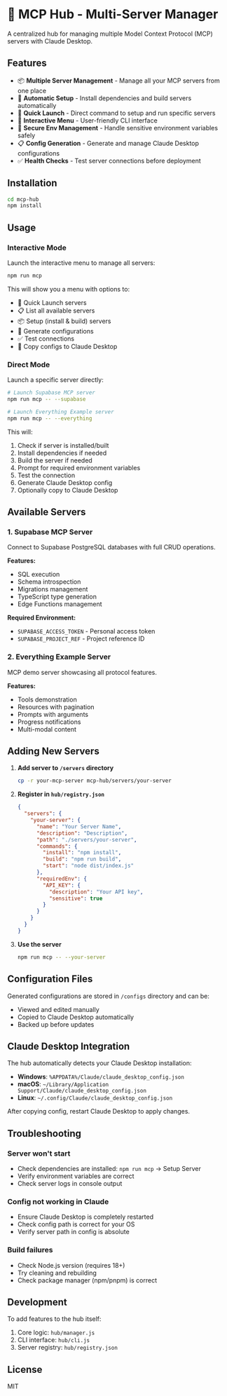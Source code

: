 # 🚀 MCP Hub - Multi-Server Manager

A centralized hub for managing multiple Model Context Protocol (MCP) servers with Claude Desktop.

## Features

- 📦 **Multiple Server Management** - Manage all your MCP servers from one place
- 🔧 **Automatic Setup** - Install dependencies and build servers automatically
- 🎯 **Quick Launch** - Direct command to setup and run specific servers
- 🎨 **Interactive Menu** - User-friendly CLI interface
- 🔑 **Secure Env Management** - Handle sensitive environment variables safely
- 📋 **Config Generation** - Generate and manage Claude Desktop configurations
- ✅ **Health Checks** - Test server connections before deployment

## Installation

```bash
cd mcp-hub
npm install
```

## Usage

### Interactive Mode
Launch the interactive menu to manage all servers:

```bash
npm run mcp
```

This will show you a menu with options to:
- 🚀 Quick Launch servers
- 📋 List all available servers
- 📦 Setup (install & build) servers
- 🔧 Generate configurations
- ✅ Test connections
- 📁 Copy configs to Claude Desktop

### Direct Mode
Launch a specific server directly:

```bash
# Launch Supabase MCP server
npm run mcp -- --supabase

# Launch Everything Example server
npm run mcp -- --everything
```

This will:
1. Check if server is installed/built
2. Install dependencies if needed
3. Build the server if needed
4. Prompt for required environment variables
5. Test the connection
6. Generate Claude Desktop config
7. Optionally copy to Claude Desktop

## Available Servers

### 1. Supabase MCP Server
Connect to Supabase PostgreSQL databases with full CRUD operations.

**Features:**
- SQL execution
- Schema introspection
- Migrations management
- TypeScript type generation
- Edge Functions management

**Required Environment:**
- `SUPABASE_ACCESS_TOKEN` - Personal access token
- `SUPABASE_PROJECT_REF` - Project reference ID

### 2. Everything Example Server
MCP demo server showcasing all protocol features.

**Features:**
- Tools demonstration
- Resources with pagination
- Prompts with arguments
- Progress notifications
- Multi-modal content

## Adding New Servers

1. **Add server to `/servers` directory**
   ```bash
   cp -r your-mcp-server mcp-hub/servers/your-server
   ```

2. **Register in `hub/registry.json`**
   ```json
   {
     "servers": {
       "your-server": {
         "name": "Your Server Name",
         "description": "Description",
         "path": "./servers/your-server",
         "commands": {
           "install": "npm install",
           "build": "npm run build",
           "start": "node dist/index.js"
         },
         "requiredEnv": {
           "API_KEY": {
             "description": "Your API key",
             "sensitive": true
           }
         }
       }
     }
   }
   ```

3. **Use the server**
   ```bash
   npm run mcp -- --your-server
   ```

## Configuration Files

Generated configurations are stored in `/configs` directory and can be:
- Viewed and edited manually
- Copied to Claude Desktop automatically
- Backed up before updates

## Claude Desktop Integration

The hub automatically detects your Claude Desktop installation:
- **Windows**: `%APPDATA%/Claude/claude_desktop_config.json`
- **macOS**: `~/Library/Application Support/Claude/claude_desktop_config.json`
- **Linux**: `~/.config/Claude/claude_desktop_config.json`

After copying config, restart Claude Desktop to apply changes.

## Troubleshooting

### Server won't start
- Check dependencies are installed: `npm run mcp` → Setup Server
- Verify environment variables are correct
- Check server logs in console output

### Config not working in Claude
- Ensure Claude Desktop is completely restarted
- Check config path is correct for your OS
- Verify server path in config is absolute

### Build failures
- Check Node.js version (requires 18+)
- Try cleaning and rebuilding
- Check package manager (npm/pnpm) is correct

## Development

To add features to the hub itself:
1. Core logic: `hub/manager.js`
2. CLI interface: `hub/cli.js`
3. Server registry: `hub/registry.json`

## License

MIT